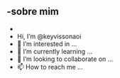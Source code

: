 -sobre mim
- 
- 
- Hi, I’m @keyvissonaoi
- 👀 I’m interested in ...
- 🌱 I’m currently learning ...
- 💞️ I’m looking to collaborate on ...
- 📫 How to reach me ...

<!---
keyvissonaoi/keyvissonaoi is a ✨ special ✨ repository because its `README.md` (this file) appears on your GitHub profile.
You can click the Preview link to take a look at your changes.
--->
